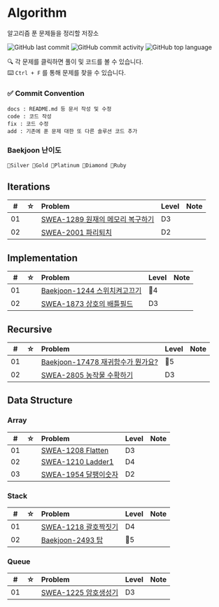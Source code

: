 # Algorithm
알고리즘 푼 문제들을 정리할 저장소

![GitHub last commit](https://img.shields.io/github/last-commit/MoonGaNae/Algorithm)
![GitHub commit activity](https://img.shields.io/github/commit-activity/m/MoonGaNae/Algorithm)
![GitHub top language](https://img.shields.io/github/languages/top/MoonGaNae/Algorithm?color=yellow&logo=Java)

🔍 각 문제를 클릭하면 풀이 및 코드를 볼 수 있습니다.  
⌨️ `Ctrl + F` 를 통해 문제를 찾을 수 있습니다.

### ✅ Commit Convention
```
docs : README.md 등 문서 작성 및 수정
code : 코드 작성
fix : 코드 수정
add : 기존에 푼 문제 대한 또 다른 솔루션 코드 추가
```

### Baekjoon 난이도
```
💜Silver 💛Gold 💚Platinum 💙Diamond 🖤Ruby 
```

## Iterations

|  #  |  ☆  | Problem                                                  | Level | Note |
| :-: | :-: | :------------------------------------------------------- | :--- | :--- |
| 01  |     | [SWEA-1289 원재의 메모리 복구하기](./src/Iteration/SWEA-1289) |   D3   |      |
| 02  |     | [SWEA-2001 파리퇴치](./src/Iteration/swea-2001) |   D2   |      |

## Implementation

|  #  |  ☆  | Problem                                                | Level | Note |
| :-: | :-: | :----------------------------------------------------- | :--- | :--- |
| 01  |     | [Baekjoon-1244 스위치켜고끄기](./src/Implementation/baekjoon-1244)  |  💜4   |      |
| 02  |     | [SWEA-1873 상호의 배틀필드](./src/Implementation/swea_1873)  |   D3   |      |

## Recursive
|  #  |  ☆  | Problem                                                | Level | Note |
| :-: | :-: | :----------------------------------------------------- | :--- | :--- |
| 01  |     | [Baekjoon-17478 재귀함수가 뭔가요?](./src/Recursive/boj_17478)  | 💜5 |      |
| 02  |     | [SWEA-2805 농작물 수확하기](./src/Recursive/swea_2805)  |   D3   |      |

## Data Structure

### Array
|  #  |  ☆  | Problem                                                | Level | Note |
| :-: | :-: | :----------------------------------------------------- | :--- | :--- |
| 01  |     | [SWEA-1208 Flatten](./src/Implementation/swea-1208)  |   D3   |      |
| 02  |     | [SWEA-1210 Ladder1](./src/Implementation/swea-1210)  |   D4   |      |
| 03  |     | [SWEA-1954 달팽이숫자](./src/Implementation/swea-1954)  |   D2   |      |

### Stack
|  #  |  ☆  | Problem                                                | Level | Note |
| :-: | :-: | :----------------------------------------------------- | :--- | :--- |
| 01  |     | [SWEA-1218 괄호짝짓기](./src/Stack/swea-1218)  |   D4   |      |
| 02  |     | [Baekjoon-2493 탑](./src/Stack/baekjoon-2493)  |   💛5   |      |

### Queue
|  #  |  ☆  | Problem                                                | Level | Note |
| :-: | :-: | :----------------------------------------------------- | :--- | :--- |
| 01  |     | [SWEA-1225 암호생성기](./src/Queue/swea-1225)  |   D3   |      |